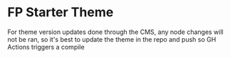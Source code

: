 # FP Starter Theme

For theme version updates done through the CMS, any node changes will not be ran, so it's best to update the theme in the repo and push so GH Actions triggers a compile
